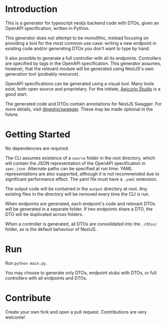 # Introduction 
This is a generator for typescript nestjs backend code with DTOs, given an OpenAPI specification, written in Python.

This generator does not attempt to be monolithic, instead focusing on providing a tool for the most common use case: writing a new endpoint in existing code and/or generating DTOs you don't want to type by hand. 

It also possible to generate a full controller with all its endpoints. Controllers are specified by tags in the OpenAPI specification. This generator assumes, however, that the relevant module will be generated using NestJS's own generation tool (probably resource).

OpenAPI specifications can be generated using a visual tool. Many tools exist, both open source and proprietary. For the initiate, [Apicurio Studio](https://www.apicur.io/studio/) is a good start.

 The generated code and DTOs contain annotations for NestJS Swagger. For more details, visit [@nestjs/swagger](https://www.npmjs.com/package/@nestjs/swagger). These may be made optional in the future.
 
# Getting Started
No dependencies are required.

The CLI assumes existence of a `source` folder in the root directory, which will contain the JSON representation of the OpenAPI specification in `spec.json`. Alternate paths can be specified at run time. YAML representations are also supported, although it is not recommended due to significant performance effect. The yaml file must have a `.yaml` extension.

The output code will be contained in the `output` directory at root. Any existing files in the directory will be removed every time the CLI is run. 

When endpoints are generated, each endpoint's code and relevant DTOs will be generated in a separate folder. If two endpoints share a DTO, the DTO will be duplicated across folders.

When a controller is generated, all DTOs are consolidated into the `./dtos/` folder, as is the default behaviour of NestJS.

# Run
Run `python main.py`.

You may choose to generate only DTOs, endpoint stubs with DTOs, or full controllers with all endpoints and DTOs.

# Contribute
Create your own fork and open a pull request. Contributions are very welcome!